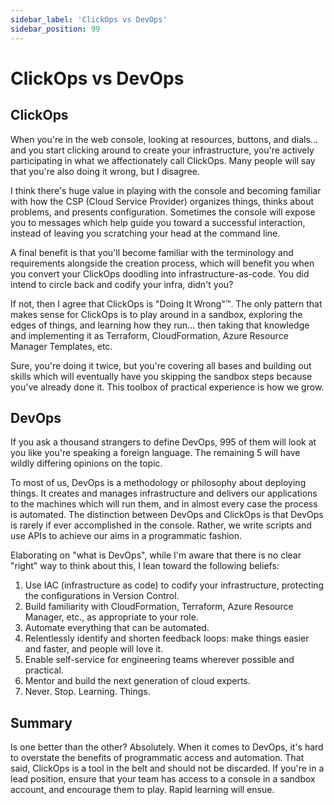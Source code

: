 ```yaml
---
sidebar_label: 'ClickOps vs DevOps'
sidebar_position: 99
---
```


# ClickOps vs DevOps

## ClickOps

When you're in the web console, looking at resources, buttons, and dials... and you start clicking around to create
your infrastructure, you're actively participating in what we affectionately call ClickOps. Many people will say that
you're also doing it wrong, but I disagree. 

I think there's huge value in playing with the console and becoming familiar with how the CSP (Cloud Service Provider)
organizes things, thinks about problems, and presents configuration. Sometimes the console will expose you to messages
which help guide you toward a successful interaction, instead of leaving you scratching your head at the command line.

A final benefit is that you'll become familiar with the terminology and requirements alongside the creation process,
which will benefit you when you convert your ClickOps doodling into infrastructure-as-code. You did intend to circle
back and codify your infra, didn't you? 

If not, then I agree that ClickOps is "Doing It Wrong"&trade;. The only pattern that makes sense for ClickOps is to
play around in a sandbox, exploring the edges of things, and learning how they run... then taking that knowledge and
implementing it as Terraform, CloudFormation, Azure Resource Manager Templates, etc. 

Sure, you're doing it twice, but you're covering all bases and building out skills which will eventually have you
skipping the sandbox steps because you've already done it. This toolbox of practical experience is how we grow. 

## DevOps

If you ask a thousand strangers to define DevOps, 995 of them will look at you like you're speaking a foreign
language. The remaining 5 will have wildly differing opinions on the topic. 

To most of us, DevOps is a methodology or philosophy about deploying things. It creates and manages infrastructure
and delivers our applications to the machines which will run them, and in almost every case the process is automated.
The distinction between DevOps and ClickOps is that DevOps is rarely if ever accomplished in the console. Rather, we
write scripts and use APIs to achieve our aims in a programmatic fashion. 

Elaborating on "what is DevOps", while I'm aware that there is no clear "right" way to think about this, I lean toward 
the following beliefs: 

1. Use IAC (infrastructure as code) to codify your infrastructure, protecting the configurations in Version Control.
2. Build familiarity with CloudFormation, Terraform, Azure Resource Manager, etc., as appropriate to your role.
3. Automate everything that can be automated.
4. Relentlessly identify and shorten feedback loops: make things easier and faster, and people will love it. 
5. Enable self-service for engineering teams wherever possible and practical.
6. Mentor and build the next generation of cloud experts.
7. Never. Stop. Learning. Things.

## Summary

Is one better than the other? Absolutely. When it comes to DevOps, it's hard to overstate the benefits of programmatic 
access and automation. That said, ClickOps is a tool in the belt and should not be discarded. If you're in a lead 
position, ensure that your team has access to a console in a sandbox account, and encourage them to play. Rapid learning
will ensue.